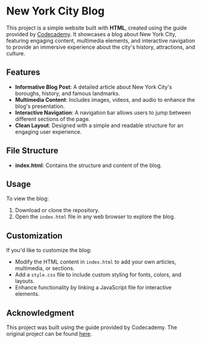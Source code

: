 # New York City Blog

This project is a simple website built with **HTML**, created using the guide provided by [Codecademy](https://www.codecademy.com/journeys/full-stack-engineer/paths/fscj-22-web-development-foundations/tracks/fscj-22-fundamentals-of-html/modules/wdcp-22-semantic-html-44fa9550-9f1e-49de-b4d6-295acba84038/projects/semantic-html-nyc-blog). It showcases a blog about New York City, featuring engaging content, multimedia elements, and interactive navigation to provide an immersive experience about the city's history, attractions, and culture.

## Features
- **Informative Blog Post**: A detailed article about New York City's boroughs, history, and famous landmarks.
- **Multimedia Content**: Includes images, videos, and audio to enhance the blog's presentation.
- **Interactive Navigation**: A navigation bar allows users to jump between different sections of the page.
- **Clean Layout**: Designed with a simple and readable structure for an engaging user experience.

## File Structure
- **index.html**: Contains the structure and content of the blog.

## Usage
To view the blog:
1. Download or clone the repository.
2. Open the `index.html` file in any web browser to explore the blog.

## Customization
If you'd like to customize the blog:
- Modify the HTML content in `index.html` to add your own articles, multimedia, or sections.
- Add a `style.css` file to include custom styling for fonts, colors, and layouts.
- Enhance functionality by linking a JavaScript file for interactive elements.

## Acknowledgment
This project was built using the guide provided by Codecademy. The original project can be found [here](https://www.codecademy.com/journeys/full-stack-engineer/paths/fscj-22-web-development-foundations/tracks/fscj-22-fundamentals-of-html/modules/wdcp-22-semantic-html-44fa9550-9f1e-49de-b4d6-295acba84038/projects/semantic-html-nyc-blog).
